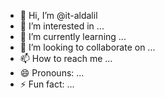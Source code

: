 - 👋 Hi, I’m @it-aldalil
- 👀 I’m interested in ...
- 🌱 I’m currently learning ...
- 💞️ I’m looking to collaborate on ...
- 📫 How to reach me ...
- 😄 Pronouns: ...
- ⚡ Fun fact: ...

<!---
it-aldalil/it-aldalil is a ✨ special ✨ repository because its `README.md` (this file) appears on your GitHub profile.
You can click the Preview link to take a look at your changes.
--->

